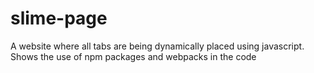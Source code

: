 # slime-page
A website where all tabs are being dynamically placed using javascript. Shows the use of npm packages and webpacks in the code
